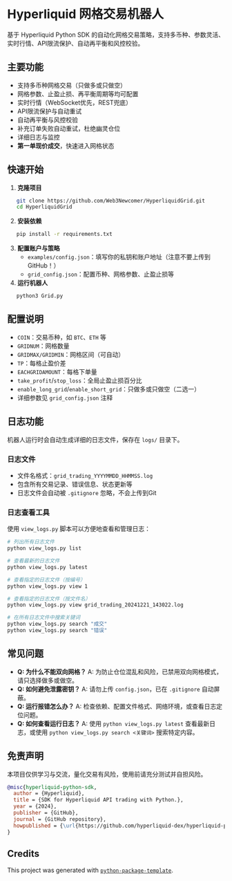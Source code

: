 # Hyperliquid 网格交易机器人

基于 Hyperliquid Python SDK 的自动化网格交易策略，支持多币种、参数灵活、实时行情、API限流保护、自动再平衡和风控校验。

## 主要功能
- 支持多币种网格交易（只做多或只做空）
- 网格参数、止盈止损、再平衡周期等均可配置
- 实时行情（WebSocket优先，REST兜底）
- API限流保护与自动重试
- 自动再平衡与风控校验
- 补充订单失败自动重试，杜绝幽灵仓位
- 详细日志与监控
- **第一单现价成交**，快速进入网格状态

## 快速开始
1. **克隆项目**
```bash
   git clone https://github.com/Web3Newcomer/HyperliquidGrid.git
   cd HyperliquidGrid
   ```
2. **安装依赖**
```bash
   pip install -r requirements.txt
   ```
3. **配置账户与策略**
   - `examples/config.json`：填写你的私钥和账户地址（注意不要上传到GitHub！）
   - `grid_config.json`：配置币种、网格参数、止盈止损等
4. **运行机器人**
```bash
   python3 Grid.py
   ```

## 配置说明
- `COIN`：交易币种，如 `BTC`、`ETH` 等
- `GRIDNUM`：网格数量
- `GRIDMAX/GRIDMIN`：网格区间（可自动）
- `TP`：每格止盈价差
- `EACHGRIDAMOUNT`：每格下单量
- `take_profit`/`stop_loss`：全局止盈止损百分比
- `enable_long_grid`/`enable_short_grid`：只做多或只做空（二选一）
- 详细参数见 `grid_config.json` 注释

## 日志功能
机器人运行时会自动生成详细的日志文件，保存在 `logs/` 目录下。

### 日志文件
- 文件名格式：`grid_trading_YYYYMMDD_HHMMSS.log`
- 包含所有交易记录、错误信息、状态更新等
- 日志文件会自动被 `.gitignore` 忽略，不会上传到Git

### 日志查看工具
使用 `view_logs.py` 脚本可以方便地查看和管理日志：

```bash
# 列出所有日志文件
python view_logs.py list

# 查看最新的日志文件
python view_logs.py latest

# 查看指定的日志文件（按编号）
python view_logs.py view 1

# 查看指定的日志文件（按文件名）
python view_logs.py view grid_trading_20241221_143022.log

# 在所有日志文件中搜索关键词
python view_logs.py search "成交"
python view_logs.py search "错误"
```

## 常见问题
- **Q: 为什么不能双向网格？**
  A: 为防止仓位混乱和风险，已禁用双向网格模式，请只选择做多或做空。
- **Q: 如何避免泄露密钥？**
  A: 请勿上传 `config.json`，已在 `.gitignore` 自动屏蔽。
- **Q: 运行报错怎么办？**
  A: 检查依赖、配置文件格式、网络环境，或查看日志定位问题。
- **Q: 如何查看运行日志？**
  A: 使用 `python view_logs.py latest` 查看最新日志，或使用 `python view_logs.py search <关键词>` 搜索特定内容。

## 免责声明
本项目仅供学习与交流，量化交易有风险，使用前请充分测试并自担风险。

```bibtex
@misc{hyperliquid-python-sdk,
  author = {Hyperliquid},
  title = {SDK for Hyperliquid API trading with Python.},
  year = {2024},
  publisher = {GitHub},
  journal = {GitHub repository},
  howpublished = {\url{https://github.com/hyperliquid-dex/hyperliquid-python-sdk}}
}
```

## Credits

This project was generated with [`python-package-template`](https://github.com/TezRomacH/python-package-template).
